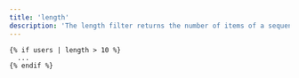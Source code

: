 ```yaml
---
title: 'length'
description: 'The length filter returns the number of items of a sequence or mapping, or the length of a string.'
---
```


```canvas
{% if users | length > 10 %}
  ...
{% endif %}
```

